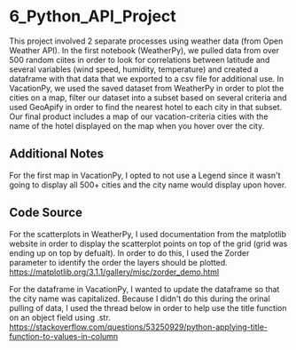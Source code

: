 # 6_Python_API_Project

This project involved 2 separate processes using weather data (from Open Weather API). In the first notebook (WeatherPy), we pulled data from over 500 random ciites in order to look for correlations between latitude and several variables (wind speed, humidity, temperature) and created a dataframe with that data that we exported to a csv file for additional use. In VacationPy, we used the saved dataset from WeatherPy in order to plot the cities on a map, filter our dataset into a subset based on several criteria and used GeoApify in order to find the nearest hotel to each city in that subset. Our final product includes a map of our vacation-criteria cities with the name of the hotel displayed on the map when you hover over the city. 

Additional Notes
- 
For the first map in VacationPy, I opted to not use a Legend since it wasn't going to display all 500+ cities and the city name would display upon hover. 

Code Source 
- 

For the scatterplots in WeatherPy, I used documentation from the matplotlib website in order to display the scatterplot points on top of the grid (grid was ending up on top by defualt). In order to do this, I used the Zorder parameter to identify the order the layers should be plotted. 
https://matplotlib.org/3.1.1/gallery/misc/zorder_demo.html

For the dataframe in VacationPy, I wanted to update the dataframe so that the city name was capitalized. Because I didn't do this during the orinal pulling of data, I used the thread below in order to help use the title function on an object field using .str. 
https://stackoverflow.com/questions/53250929/python-applying-title-function-to-values-in-column
